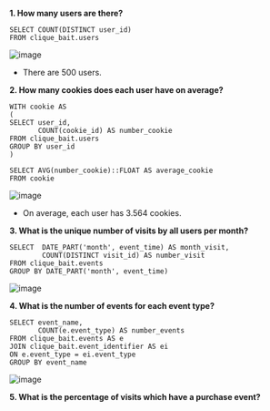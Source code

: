 __1. How many users are there?__
```
SELECT COUNT(DISTINCT user_id) 
FROM clique_bait.users
```
![image](https://user-images.githubusercontent.com/89729029/136698537-6f17dbfb-e32f-4531-83ba-1f8188275c01.png)

- There are 500 users.

__2. How many cookies does each user have on average?__
```
WITH cookie AS
(
SELECT user_id, 
       COUNT(cookie_id) AS number_cookie
FROM clique_bait.users
GROUP BY user_id
)

SELECT AVG(number_cookie)::FLOAT AS average_cookie
FROM cookie
```
![image](https://user-images.githubusercontent.com/89729029/136698706-6b4fac7d-87c2-45b2-be46-94e407644b32.png)

- On average, each user has 3.564 cookies.

__3. What is the unique number of visits by all users per month?__
```
SELECT  DATE_PART('month', event_time) AS month_visit,
        COUNT(DISTINCT visit_id) AS number_visit
FROM clique_bait.events
GROUP BY DATE_PART('month', event_time)
```
![image](https://user-images.githubusercontent.com/89729029/136698969-948b853f-b2d2-416c-99e4-6576cb6db2ed.png)

__4. What is the number of events for each event type?__
```
SELECT event_name, 
       COUNT(e.event_type) AS number_events
FROM clique_bait.events AS e
JOIN clique_bait.event_identifier AS ei
ON e.event_type = ei.event_type
GROUP BY event_name
```
![image](https://user-images.githubusercontent.com/89729029/136699156-d3fec074-bc02-40a8-abdc-da0b0f37c583.png)

__5. What is the percentage of visits which have a purchase event?__
